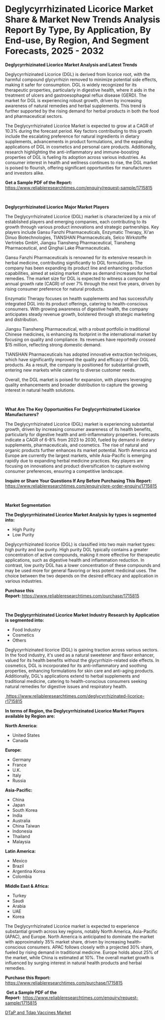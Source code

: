 <p><h1>Deglycyrrhizinated Licorice Market Share & Market New Trends Analysis Report By Type, By Application, By End-use, By Region, And Segment Forecasts, 2025 - 2032</h1></p><p><strong>Deglycyrrhizinated Licorice Market Analysis and Latest Trends</strong></p>
<p><p>Deglycyrrhizinated Licorice (DGL) is derived from licorice root, with the harmful compound glycyrrhizin removed to minimize potential side effects, making it safer for consumption. DGL is widely recognized for its therapeutic properties, particularly in digestive health, where it aids in the treatment of ulcers and gastroesophageal reflux disease (GERD). The market for DGL is experiencing robust growth, driven by increasing awareness of natural remedies and herbal supplements. This trend is further supported by the rising demand for herbal products in both the food and pharmaceutical sectors.</p><p>The Deglycyrrhizinated Licorice Market is expected to grow at a CAGR of 10.3% during the forecast period. Key factors contributing to this growth include the escalating preference for natural ingredients in dietary supplements, advancements in product formulations, and the expanding applications of DGL in cosmetics and personal care products. Additionally, research highlighting the anti-inflammatory and immune-boosting properties of DGL is fueling its adoption across various industries. As consumer interest in health and wellness continues to rise, the DGL market is poised to flourish, offering significant opportunities for manufacturers and investors alike.</p></p>
<p><strong>Get a Sample PDF of the Report:&nbsp;</strong> <a href="https://www.reliableresearchtimes.com/enquiry/request-sample/1715815?utm_campaign=3191&utm_medium=2&utm_source=Github&utm_content=ia&utm_term=08032025&utm_id=deglycyrrhizinated-licorice">https://www.reliableresearchtimes.com/enquiry/request-sample/1715815</a></p>
<p>&nbsp;</p>
<p><strong>Deglycyrrhizinated Licorice Major Market Players</strong></p>
<p><p>The Deglycyrrhizinated Licorice (DGL) market is characterized by a mix of established players and emerging companies, each contributing to its growth through various product innovations and strategic partnerships. Key players include Gansu Fanzhi Pharmaceuticals, Enzymatic Therapy, Xi'an Dinuo Biotechnologies, TIANSHAN Pharmaceuticals, Selco Wirkstoffe Vertriebs GmbH, Jiangsu Tiansheng Pharmaceutical, Tiansheng Pharmaceutical, and Qinghai Lake Pharmaceuticals. </p><p>Gansu Fanzhi Pharmaceuticals is renowned for its extensive research in herbal medicine, contributing significantly to DGL formulations. The company has been expanding its product line and enhancing production capabilities, aimed at seizing market share as demand increases for herbal remedies. The market size for DGL is expected to witness a compound annual growth rate (CAGR) of over 7% through the next five years, driven by rising consumer preference for natural products.</p><p>Enzymatic Therapy focuses on health supplements and has successfully integrated DGL into its product offerings, catering to health-conscious consumers. With growing awareness of digestive health, the company anticipates steady revenue growth, bolstered through strategic marketing and distribution.</p><p>Jiangsu Tiansheng Pharmaceutical, with a robust portfolio in traditional Chinese medicines, is enhancing its footprint in the international market by focusing on quality and compliance. Its revenues have reportedly crossed $15 million, reflecting strong domestic demand.</p><p>TIANSHAN Pharmaceuticals has adopted innovative extraction techniques, which have significantly improved the quality and efficacy of their DGL products. As a result, the company is positioned for substantial growth, entering new markets while catering to diverse customer needs.</p><p>Overall, the DGL market is poised for expansion, with players leveraging quality enhancements and broader distribution to capture the growing interest in natural health solutions.</p></p>
<p>&nbsp;</p>
<p><strong>What Are The Key Opportunities For Deglycyrrhizinated Licorice Manufacturers?</strong></p>
<p><p>The Deglycyrrhizinated Licorice (DGL) market is experiencing substantial growth, driven by increasing consumer awareness of its health benefits, particularly for digestive health and anti-inflammatory properties. Forecasts indicate a CAGR of 6-8% from 2023 to 2030, fueled by demand in dietary supplements, pharmaceuticals, and cosmetics. The rise of natural and organic products further enhances its market potential. North America and Europe are currently the largest markets, while Asia-Pacific is emerging rapidly due to expanding herbal medicine practices. Key players are focusing on innovations and product diversification to capture evolving consumer preferences, ensuring a competitive landscape.</p></p>
<p><strong>Inquire or Share Your Questions If Any Before Purchasing This Report:</strong> <a href="https://www.reliableresearchtimes.com/enquiry/pre-order-enquiry/1715815?utm_campaign=3191&utm_medium=2&utm_source=Github&utm_content=ia&utm_term=08032025&utm_id=deglycyrrhizinated-licorice">https://www.reliableresearchtimes.com/enquiry/pre-order-enquiry/1715815</a></p>
<p>&nbsp;</p>
<p><strong>Market Segmentation</strong></p>
<p><strong>The Deglycyrrhizinated Licorice Market Analysis by types is segmented into:</strong></p>
<p><ul><li>High Purity</li><li>Low Purity</li></ul></p>
<p><p>Deglycyrrhizinated licorice (DGL) is classified into two main market types: high purity and low purity. High purity DGL typically contains a greater concentration of active compounds, making it more effective for therapeutic applications, such as digestive health and inflammation reduction. In contrast, low purity DGL has a lower concentration of these compounds and may be used more for general flavoring or less potent medicinal uses. The choice between the two depends on the desired efficacy and application in various industries.</p></p>
<p><strong>Purchase this Report:&nbsp;</strong><a href="https://www.reliableresearchtimes.com/purchase/1715815?utm_campaign=3191&utm_medium=2&utm_source=Github&utm_content=ia&utm_term=08032025&utm_id=deglycyrrhizinated-licorice">https://www.reliableresearchtimes.com/purchase/1715815</a></p>
<p>&nbsp;</p>
<p><strong>The Deglycyrrhizinated Licorice Market Industry Research by Application is segmented into:</strong></p>
<p><ul><li>Food Industry</li><li>Cosmetics</li><li>Others</li></ul></p>
<p><p>Deglycyrrhizinated licorice (DGL) is gaining traction across various sectors. In the food industry, it's used as a natural sweetener and flavor enhancer, valued for its health benefits without the glycyrrhizin-related side effects. In cosmetics, DGL is incorporated for its anti-inflammatory and soothing properties, enhancing formulations for skin care and anti-aging products. Additionally, DGL's applications extend to herbal supplements and traditional medicine, catering to health-conscious consumers seeking natural remedies for digestive issues and respiratory health.</p></p>
<p><a href="https://www.reliableresearchtimes.com/deglycyrrhizinated-licorice-r1715815?utm_campaign=3191&utm_medium=2&utm_source=Github&utm_content=ia&utm_term=08032025&utm_id=deglycyrrhizinated-licorice">&nbsp;https://www.reliableresearchtimes.com/deglycyrrhizinated-licorice-r1715815</a></p>
<p><strong>In terms of Region, the Deglycyrrhizinated Licorice Market Players available by Region are:</strong></p>
<p>
    <p> <strong> North America: </strong>
        <ul>
            <li>United States</li>
            <li>Canada</li>
        </ul>
        </p> 
    <p> <strong> Europe: </strong>
        <ul>
            <li>Germany</li>
            <li>France</li>
            <li>U.K.</li>
            <li>Italy</li>
            <li>Russia</li>
        </ul>
        </p> 
    <p> <strong> Asia-Pacific: </strong>
        <ul>
            <li>China</li>
            <li>Japan</li>
            <li>South Korea</li>
            <li>India</li>
            <li>Australia</li>
            <li>China Taiwan</li>
            <li>Indonesia</li>
            <li>Thailand</li>
            <li>Malaysia</li>
        </ul>
        </p> 
    <p> <strong> Latin America: </strong>
        <ul>
            <li>Mexico</li>
            <li>Brazil</li>
            <li>Argentina Korea</li>
            <li>Colombia</li>
        </ul>
        </p> 
    <p> <strong> Middle East & Africa: </strong>
        <ul>
            <li>Turkey</li>
            <li>Saudi</li>
            <li>Arabia</li>
            <li>UAE</li>
            <li>Korea</li>
        </ul>
    </p>
    </p>
<p><p>The Deglycyrrhizinated Licorice market is expected to experience substantial growth across key regions, notably North America, Asia-Pacific (APAC), and Europe. North America is anticipated to dominate the market with approximately 35% market share, driven by increasing health-conscious consumers. APAC follows closely with a projected 30% share, fueled by rising demand in traditional medicine. Europe holds about 25% of the market, while China is estimated at 10%. The overall market growth is influenced by surging interest in natural health products and herbal remedies.</p></p>
<p><strong>Purchase this Report: </strong><a href="https://www.reliableresearchtimes.com/purchase/1715815?utm_campaign=3191&utm_medium=2&utm_source=Github&utm_content=ia&utm_term=08032025&utm_id=deglycyrrhizinated-licorice">https://www.reliableresearchtimes.com/purchase/1715815</a></p>
<p>&nbsp;<strong>Get a Sample PDF of the Report:&nbsp;&nbsp;</strong><a href="https://www.reliableresearchtimes.com/enquiry/request-sample/1715815?utm_campaign=3191&utm_medium=2&utm_source=Github&utm_content=ia&utm_term=08032025&utm_id=deglycyrrhizinated-licorice">https://www.reliableresearchtimes.com/enquiry/request-sample/1715815</a></p>
<p><strong></strong></p>
<p><p><a href="https://github.com/supicweg/Market-Research-Report-List-1/blob/main/dtap-and-tdap-vaccines-market.md?utm_campaign=3191&utm_medium=2&utm_source=Github&utm_content=ia&utm_term=08032025&utm_id=deglycyrrhizinated-licorice">DTaP and Tdap Vaccines Market</a></p></p>